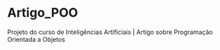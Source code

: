 # Artigo_POO
Projeto do curso de Inteligências Artificiais | Artigo sobre Programação Orientada a Objetos 
